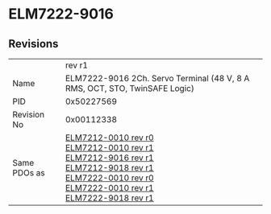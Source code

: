 # ELM7222-9016

## Revisions
<table>
<tr>
<td></td>
<td>rev r1</td>
</tr>
<tr>
<td>Name</td>
<td>ELM7222-9016 2Ch. Servo Terminal (48 V, 8 A RMS, OCT, STO, TwinSAFE Logic)</td>
</tr>
<tr>
<td>PID</td>
<td>0x50227569</td>
</tr>
<tr>
<td>Revision No</td>
<td>0x00112338</td>
</tr>
<tr>
<td>Same PDOs as</td>
<td><a href="ELM7212-0010.md">ELM7212-0010 rev r0</a><br/><a href="ELM7212-0010.md">ELM7212-0010 rev r1</a><br/><a href="ELM7212-9016.md">ELM7212-9016 rev r1</a><br/><a href="ELM7212-9018.md">ELM7212-9018 rev r1</a><br/><a href="ELM7222-0010.md">ELM7222-0010 rev r0</a><br/><a href="ELM7222-0010.md">ELM7222-0010 rev r1</a><br/><a href="ELM7222-9018.md">ELM7222-9018 rev r1</a></td>
</tr>
</table>
